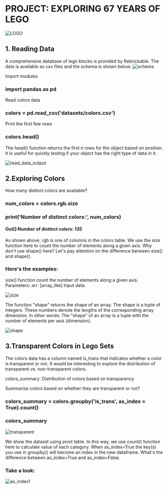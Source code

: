 # PROJECT: EXPLORING 67 YEARS OF LEGO
![LOGO](https://github.com/sichensong-99/My-Analysis-Projects/blob/master/Pics/LOGO.png)
## 1. Reading Data
A comprehensive database of lego blocks is provided by Rebrickable. The data is available as csv files and the schema is shown below.
![schema](https://github.com/sichensong-99/My-Analysis-Projects/blob/master/Pics/schema.png)

Import modules

### import pandas as pd

Read colors data

### colors = pd.read_csv('datasets/colors.csv')

Print the first few rows

### colors.head()




The head() function returns the first n rows for the object based on position. It is useful for quickly testing if your object has the right type of data in it.


![read_data_output](https://github.com/sichensong-99/My-Analysis-Projects/blob/master/Pics/read_data_output.png)

## 2.Exploring Colors

How many distinct colors are available?

### num_colors = colors.rgb.size

### print('Number of distinct colors:', num_colors)


#### Out[]:Number of distinct colors: 135




As shown above, rgb is one of columns in the colors table. We use the size function here to count the number of elements along a given axis. Why don't use shape() here? Let's pay attention on the difference between size() and shape(). 

### Here's the examples:

size() function count the number of elements along a given axis. Parameters: arr: [array_like] Input data.

![size](https://github.com/sichensong-99/My-Analysis-Projects/blob/master/Pics/size().png)

The function "shape" returns the shape of an array. The shape is a tuple of integers. These numbers denote the lengths of the corresponding array dimension. In other words: The "shape" of an array is a tuple with the number of elements per axis (dimension).

![shape](https://github.com/sichensong-99/My-Analysis-Projects/blob/master/Pics/shape().png)

## 3.Transparent Colors in Lego Sets

The colors data has a column named is_trans that indicates whether a color is transparent or not. It would be interesting to explore the distribution of transparent vs. non-transparent colors.

colors_summary: Distribution of colors based on transparency

Summarize colors based on whether they are transparent or not?

### colors_summary = colors.groupby('is_trans', as_index = True).count()
### colors_summary

![transparent](https://github.com/sichensong-99/My-Analysis-Projects/blob/master/Pics/transparent.png)

We show the dataset using pivot table. In this way, we use count() function here to calculate value of each category. When as_index=True the key(s) you use in groupby() will become an index in the new dataframe. What's the difference between as_index=True and as_index=False.

### Take a look:

![as_index1](https://github.com/sichensong-99/My-Analysis-Projects/blob/master/Pics/as_index1.png)
